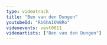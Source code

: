 ```yaml
---
type: videotrack
title: "Ben van den Dungen"
youtubeId: "Rb6hAI6WBRo"
videoevents: vevt0011
videoartists: ["Ben van den Dungen"]
---
```


